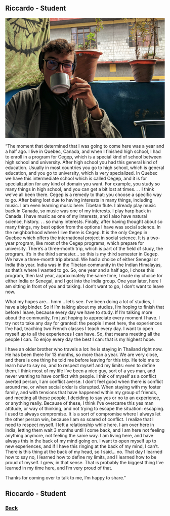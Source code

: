 ## Riccardo - Student
![Javid](../images/riccardo.jpeg)

“The moment that determined that I was going to come here was a year and a half ago. I live in Quebec, Canada, and when I finished high school, I had to enroll in a program for Cegep, which is a special kind of school between high school and university. After high school you had this general kind of education. Usually in most countries you go to high school, which is general education, and you go to university, which is very specialized. In Quebec we have this intermediate school which is called Cegep, and it is for specialization for any kind of domain you want. For example, you study so many things in high school, and you can get a bit lost at times. . . I think we’ve all been there. Cegep is a remedy to that: you choose a specific way to go. After being lost due to having interests in many things, including music. I am even learning music here: Tibetan flute. I already play music back in Canada, so music was one of my interests. I play harp back in Canada. I have music as one of my interests, and I also have natural science, history. . . so many interests. Finally, after having thought about so many things, my best option from the options I have was social science. In the neighborhood where I live there is Cegep. It is the only Cegep in Quebec which offers the international project in social science. It is a two-year program, like most of the Cegep programs, which prepare for university. There’s a three-month trip, which is part of the field of study, the program. It’s in the third semester… so this is my third semester in Cegep. We have a three-month trip abroad. We had a choice of either Senegal or India this year. India was in the Tibetan community in the Indian Himalayas, so that’s where I wanted to go. So, one year and a half ago, I chose this program, then last year, approximately the same time, I made my choice for either India or Senegal, and I got into the India group.  One year later, here I am sitting in front of you and talking. I don’t want to go, I don’t want to leave now.

What my hopes are… hmm… let’s see. I’ve been doing a lot of studies, I have a big binder. So if I’m talking about my studies, I’m hoping to finish that before I leave, because every day we have to study. If I’m talking more about the community, I’m just hoping to appreciate every moment I have. I try not to take any day for granted: the people I meet here, the experiences I’ve had, teaching two French classes I teach every day. I want to open myself up to all the experiences I can have. So, that means meeting all the people I can. To enjoy every day the best I can: that is my highest hope.

I have an older brother who travels a lot: he is staying in Thailand right now. He has been there for 13 months, so more than a year. We are very close, and there is one thing he told me before leaving for this trip. He told me to learn how to say no, and to respect myself and my limits: even to define them. I think most of my life I’ve been a nice guy, sort of a yes man, and never wanting to have conflict with people. I think of myself as a conflict averted person, I am conflict averse. I don’t feel good when there is conflict around me, or when social order is disrupted. When staying with my foster family, and with tensions that have happened within my group of friends, and meeting all these people, I deciding to say yes or no to an experience, or anything really. Because of these, I think I’ve overcame this yes man attitude, or way of thinking, and not trying to escape the situation: escaping. I used to always compromise. It is a sort of compromise where I always let the other person win, because I am so scared of conflict. I realize that I need to respect myself. I left a relationship while here. I am over here in India, letting them wait 3 months until I come back, and I am here not feeling anything anymore, not feeling the same way. I am living here, and have always this in the back of my mind going on. I want to open myself up to new experiences, and if I have this ringing at the back of my mind, I can’t. There is this thing at the back of my head, so I said… no. That day I learned how to say no, I learned how to define my limits, and I learned how to be proud of myself. I grew, in that sense. That is probably the biggest thing I’ve learned in my time here, and I’m very proud of that.

Thanks for coming over to talk to me, I’m happy to share.”

Riccardo - Student
---
### [Back](/pages/humans_of_dharamshala.md)
